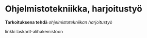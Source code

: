 # Ohjelmistotekniikka, harjoitustyö
**Tarkoituksena tehdä** *ohjelmistotekniikan harjoitustyö* 

linkki laskarit-alihakemistoon
